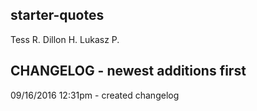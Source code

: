 ## starter-quotes

Tess R.
Dillon H.
Lukasz P.

CHANGELOG - newest additions first
--------------------------------------
09/16/2016 12:31pm - created changelog
